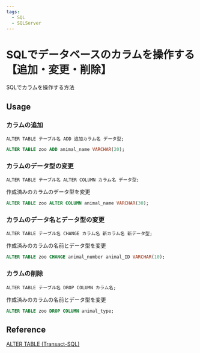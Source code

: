 ```yaml
---
tags:
  - SQL
  - SQLServer
---
```


# SQLでデータベースのカラムを操作する【追加・変更・削除】

SQLでカラムを操作する方法

## Usage

### カラムの追加

`ALTER TABLE テーブル名 ADD 追加カラム名 データ型;`

```sql
ALTER TABLE zoo ADD animal_name VARCHAR(20);
```

### カラムのデータ型の変更

`ALTER TABLE テーブル名 ALTER COLUMN カラム名 データ型;`

作成済みのカラムのデータ型を変更

```sql
ALTER TABLE zoo ALTER COLUMN animal_name VARCHAR(30);
```

### カラムのデータ名とデータ型の変更
`ALTER TABLE テーブル名 CHANGE カラム名 新カラム名 新データ型;`

作成済みのカラムの名前とデータ型を変更

```sql
ALTER TABLE zoo CHANGE animal_number animal_ID VARCHAR(10);
```

### カラムの削除
`ALTER TABLE テーブル名 DROP COLUMN カラム名;`

作成済みのカラムの名前とデータ型を変更

```sql
ALTER TABLE zoo DROP COLUMN animal_type;
```

## Reference
[ALTER TABLE (Transact-SQL)](https://learn.microsoft.com/ja-jp/sql/t-sql/statements/alter-table-transact-sql?view=sql-server-ver16)<br>
